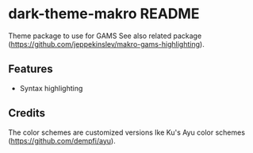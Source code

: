 # dark-theme-makro README
Theme package to use for GAMS 
See also related package (https://github.com/jeppekinslev/makro-gams-highlighting).

## Features
- Syntax highlighting

## Credits
The color schemes are customized versions Ike Ku's Ayu color schemes (https://github.com/dempfi/ayu).
